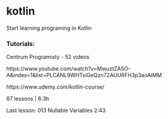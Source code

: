 # kotlin
Start learning programing in Kotlin

<h3>Tutorials:</h3>
<p>Centrum Programisty - 52 videos</p>
<p>https://www.youtube.com/watch?v=MwuztZA5O-A&index=1&list=PLCANL9WHTsiGeQzn72AUU6FH3p3aoAiMM</p>
<p>https://www.udemy.com/kotlin-course/</p>
<p>67 lessons | 6:3h</p>

Last lesson:
013 Nullable Variables 2:43

